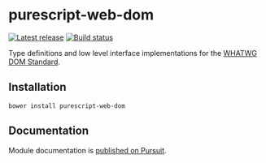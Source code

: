 # purescript-web-dom

[![Latest release](http://img.shields.io/github/release/purescript-web/purescript-web-dom.svg)](https://github.com/purescript-web/purescript-web-dom/releases)
[![Build status](https://travis-ci.org/purescript-web/purescript-web-dom.svg?branch=master)](https://travis-ci.org/purescript-web/purescript-web-dom)

Type definitions and low level interface implementations for the [WHATWG DOM Standard](https://dom.spec.whatwg.org).

## Installation

```
bower install purescript-web-dom
```

## Documentation

Module documentation is [published on Pursuit](http://pursuit.purescript.org/packages/purescript-web-dom).
